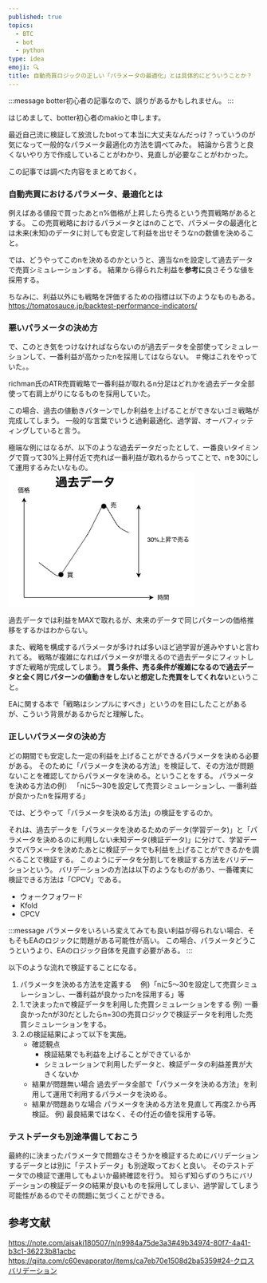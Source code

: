 ```yaml
---
published: true
topics:
  - BTC
  - bot
  - python
type: idea
emoji: 🔍
title: 自動売買ロジックの正しい「パラメータの最適化」とは具体的にどういうことか？
---
```

:::message
botter初心者の記事なので、誤りがあるかもしれません。
:::

はじめまして、botter初心者のmakioと申します。

最近自己流に検証して放流したbotって本当に大丈夫なんだっけ？っていうのが気になって一般的なパラメータ最適化の方法を調べてみた。
結論から言うと良くないやり方で作成していることがわかり、見直しが必要なことがわかった。

この記事では調べた内容をまとめておく。

### 自動売買におけるパラメータ、最適化とは
例えばある値段で買ったあとn%価格が上昇したら売るという売買戦略があるとする。
この売買戦略におけるパラメータとはnのことで、パラメータの最適化とは未来(未知)のデータに対しても安定して利益を出せそうなnの数値を決めること。

では、どうやってこのnを決めるのかというと、適当なnを設定して過去データで売買シミュレーションする。
結果から得られた利益を**参考に**良さそうな値を採用する。

ちなみに、利益以外にも戦略を評価するための指標は以下のようなものもある。
https://tomatosauce.jp/backtest-performance-indicators/

### 悪いパラメータの決め方
で、このとき気をつけなければならないのが過去データを全部使ってシミュレーションして、一番利益が高かったnを採用してはならない。
＃俺はこれをやっていた。。

richman氏のATR売買戦略で一番利益が取れるn分足はどれかを過去データ全部使って右肩上がりになるものを採用していた。

この場合、過去の値動きパターンでしか利益を上げることができないゴミ戦略が完成してしまう。
一般的な言葉でいうと過剰最適化、過学習、オーバフィッティングしていると言う。

極端な例にはなるが、以下のような過去データだったとして、一番良いタイミングで買って30%上昇付近で売れば一番利益が取れるからってことで、nを30にして運用するみたいなもの。
![悪いパラメータの決め方](/images/bot-param-zation/aws-architecture.png)

過去データでは利益をMAXで取れるが、未来のデータで同じパターンの価格推移をするかはわからない。

また、戦略を構成するパラメータが多ければ多いほど過学習が進みやすいと言われてる。
戦略が複雑になればパラメータが増えるので過去データにフィットしすぎた戦略が完成してしまう。
**買う条件、売る条件が複雑になるので過去データと全く同じパターンの値動きをしないと想定した売買をしてくれない**ということ。

EAに関する本で「戦略はシンプルにすべき」というのを目にしたことがあるが、こういう背景があるからだと理解した。
### 正しいパラメータの決め方
どの期間でも安定した一定の利益を上げることができるパラメータを決める必要がある。
そのために「パラメータを決める方法」を検証して、その方法が問題ないことを確認してからパラメータを決める。ということをする。
パラメータを決める方法の例）
「nに5〜30を設定して売買シミュレーションし、一番利益が良かったnを採用する」

では、どうやって「パラメータを決める方法」の検証をするのか。

それは、過去データを「パラメータを決めるためのデータ(学習データ)」と「パラメータを決めるのに利用しない未知データ(検証データ)」に分けて、学習データでパラメータを決めたあとに検証データでも利益を上げることができるかを調べることで検証する。
このようにデータを分割してを検証する方法をバリデーションという。
バリデーションの方法は以下のようなものがあり、一番確実に検証できる方法は「CPCV」である。
- ウォークフォワード
- Kfold
- CPCV

:::message
パラメータをいろいろ変えてみても良い利益が得られない場合、そもそもEAのロジックに問題がある可能性が高い。
この場合、パラメータどうこうというより、EAのロジック自体を見直す必要がある。
:::

以下のような流れで検証することになる。
1. パラメータを決める方法を定義する
   　例)「nに5〜30を設定して売買シミュレーションし、一番利益が良かったnを採用する」等
2. 1.で決まったnで検証データを利用した売買シミュレーションをする
	例)
	一番良かったnが30だとしたらn=30の売買ロジックで検証データを利用した売買シミュレーションをする。
3. 2.の検証結果によって以下を実施。
	- 確認観点
		- 検証結果でも利益を上げることができているか
		- シミュレーションで利用したデータと、検証データの利益差異が大きくないか
	- 結果が問題無い場合
		過去データ全部で「パラメータを決める方法」を利用して運用で利用するパラメータを決める。
	- 結果が問題ありな場合
		パラメータを決める方法を見直して再度2.から再検証。
		例) 
		最良結果ではなく、その付近の値を採用する等。

### テストデータも別途準備しておこう
最終的に決まったパラメータで問題なさそうかを検証するためにバリデーションするデータとは別に「テストデータ」も別途取っておくと良い。
そのテストデータでの検証で運用してもよいか最終確認を行う。
知らず知らずのうちにバリデーションの検証データの結果が良いものを採用してしまい、過学習してしまう可能性があるのでその問題に気づくことができる。

## 参考文献
https://note.com/aisaki180507/n/n9984a75de3a3#49b34974-80f7-4a41-b3c1-36223b81acbc
https://qiita.com/c60evaporator/items/ca7eb70e1508d2ba5359#24-クロスバリデーション